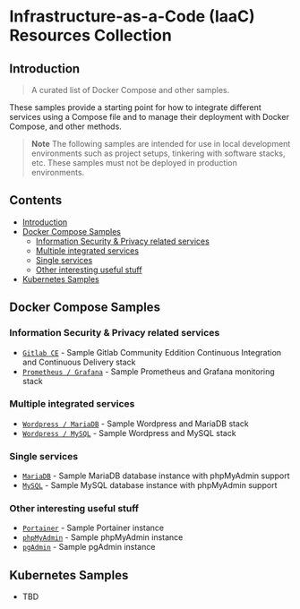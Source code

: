# Infrastructure-as-a-Code (IaaC) Resources Collection

## Introduction

> A curated list of Docker Compose and other samples.

These samples provide a starting point for how to integrate different services using a Compose file and to manage their deployment with Docker Compose, and other methods.

> **Note**
> The following samples are intended for use in local development environments such as project setups, tinkering with software stacks, etc. These samples must not be deployed in production environments.

<!-- lint disable awesome-toc -->
## Contents
* [Introduction](#introduction)
* [Docker Compose Samples](#docker-compose-samples)
  * [Information Security & Privacy related services](#information-security--privacy-related-services)
  * [Multiple integrated services](#multiple-integrated-services)
  * [Single services](#single-services)
  * [Other interesting useful stuff](#other-interesting-useful-stuff)
* [Kubernetes Samples](#kubernetes-samples)


## Docker Compose Samples

### Information Security &amp; Privacy related services
* [`Gitlab CE`](docker-compose/gitlab-ce/compose.yml) - Sample Gitlab Community Eddition Continuous Integration and Continuous Delivery stack
* [`Prometheus / Grafana`](docker-compose/prometheus-grafana/compose.yml) - Sample Prometheus and Grafana monitoring stack

### Multiple integrated services
* [`Wordpress / MariaDB`](docker-compose/wordpress-mariadb/compose.yml) - Sample Wordpress and MariaDB stack
* [`Wordpress / MySQL`](docker-compose/wordpress-mysql/compose.yml) - Sample Wordpress and MySQL stack

### Single services
* [`MariaDB`](docker-compose/mariadb/compose.yml) - Sample MariaDB database instance with phpMyAdmin support
* [`MySQL`](docker-compose/mysql/compose.yml) - Sample MySQL database instance with phpMyAdmin support

### Other interesting useful stuff
* [`Portainer`](docker-compose/portainer/compose.yml) - Sample Portainer instance
* [`phpMyAdmin`](docker-compose/phpmyadmin/compose.yml) - Sample phpMyAdmin instance
* [`pgAdmin`](docker-compose/pgadmin/compose.yml) - Sample pgAdmin instance

## Kubernetes Samples

* TBD